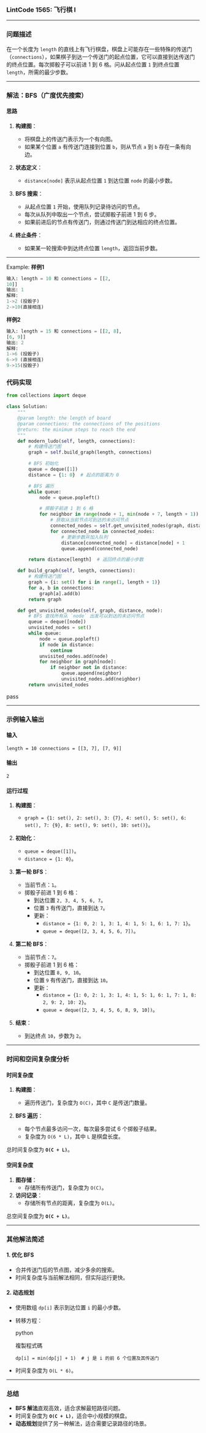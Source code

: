 
### LintCode 1565: 飞行棋 I

---

### 问题描述

在一个长度为 `length` 的直线上有飞行棋盘，棋盘上可能存在一些特殊的传送门（`connections`），如果棋子到达一个传送门的起点位置，它可以直接到达传送门的终点位置。每次掷骰子可以前进 1 到 6 格。问从起点位置 `1` 到终点位置 `length`，所需的最少步数。

---

### 解法：BFS（广度优先搜索）

#### 思路

1. **构建图**：
    
    - 将棋盘上的传送门表示为一个有向图。
    - 如果某个位置 `a` 有传送门连接到位置 `b`，则从节点 `a` 到 `b` 存在一条有向边。
2. **状态定义**：
    
    - `distance[node]` 表示从起点位置 `1` 到达位置 `node` 的最小步数。
3. **BFS 搜索**：
    
    - 从起点位置 `1` 开始，使用队列记录待访问的节点。
    - 每次从队列中取出一个节点，尝试掷骰子前进 1 到 6 步。
    - 如果前进后的节点有传送门，则通过传送门到达相应的终点位置。
4. **终止条件**：
    
    - 如果某一轮搜索中到达终点位置 `length`，返回当前步数。

---
Example:
**样例1**
```python
输入: length = 10 和 connections = [[2, 
10]]
输出: 1
解释: 
1->2 (投骰子)
2->10(直接相连)
```
**样例2**
```python
输入: length = 15 和 connections = [[2, 8],
[6, 9]]
输出: 2
解释: 
1->6 (投骰子)
6->9 (直接相连)
9->15(投骰子)
```


### 代码实现
```python
from collections import deque

class Solution:
    """
    @param length: the length of board
    @param connections: the connections of the positions
    @return: the minimum steps to reach the end
    """
    def modern_ludo(self, length, connections):
        # 构建传送门图
        graph = self.build_graph(length, connections)

        # BFS 初始化
        queue = deque([1])
        distance = {1: 0}  # 起点的距离为 0

        # BFS 遍历
        while queue:
            node = queue.popleft()

            # 掷骰子前进 1 到 6 格
            for neighbor in range(node + 1, min(node + 7, length + 1)):
                # 获取从当前节点可到达的未访问节点
                connected_nodes = self.get_unvisited_nodes(graph, distance, neighbor)
                for connected_node in connected_nodes:
                    # 更新步数并加入队列
                    distance[connected_node] = distance[node] + 1
                    queue.append(connected_node)

        return distance[length]  # 返回终点的最小步数

    def build_graph(self, length, connections):
        # 构建传送门图
        graph = {i: set() for i in range(1, length + 1)}
        for a, b in connections:
            graph[a].add(b)
        return graph

    def get_unvisited_nodes(self, graph, distance, node):
        # BFS 查找所有从 `node` 出发可以到达的未访问节点
        queue = deque([node])
        unvisited_nodes = set()
        while queue:
            node = queue.popleft()
            if node in distance:
                continue
            unvisited_nodes.add(node)
            for neighbor in graph[node]:
                if neighbor not in distance:
                    queue.append(neighbor)
                    unvisited_nodes.add(neighbor)
        return unvisited_nodes

```
pass

---

### 示例输入输出

#### 输入

`length = 10 connections = [[3, 7], [7, 9]]`

#### 输出

`2`

#### 运行过程

1. **构建图**：
    
    - `graph = {1: set(), 2: set(), 3: {7}, 4: set(), 5: set(), 6: set(), 7: {9}, 8: set(), 9: set(), 10: set()}`。
2. **初始化**：
    
    - `queue = deque([1])`。
    - `distance = {1: 0}`。
3. **第一轮 BFS**：
    
    - 当前节点：`1`。
    - 掷骰子前进 1 到 6 格：
        - 到达位置 `2, 3, 4, 5, 6, 7`。
        - 位置 `3` 有传送门，直接到达 `7`。
        - 更新：
            - `distance = {1: 0, 2: 1, 3: 1, 4: 1, 5: 1, 6: 1, 7: 1}`。
            - `queue = deque([2, 3, 4, 5, 6, 7])`。
4. **第二轮 BFS**：
    
    - 当前节点：`7`。
    - 掷骰子前进 1 到 6 格：
        - 到达位置 `8, 9, 10`。
        - 位置 `9` 有传送门，直接到达 `10`。
        - 更新：
            - `distance = {1: 0, 2: 1, 3: 1, 4: 1, 5: 1, 6: 1, 7: 1, 8: 2, 9: 2, 10: 2}`。
            - `queue = deque([2, 3, 4, 5, 6, 8, 9, 10])`。
5. **结束**：
    
    - 到达终点 `10`，步数为 `2`。

---

### 时间和空间复杂度分析

#### 时间复杂度

1. **构建图**：
    
    - 遍历传送门，复杂度为 `O(C)`，其中 `C` 是传送门数量。
2. **BFS 遍历**：
    
    - 每个节点最多访问一次，每次最多尝试 6 个掷骰子结果。
    - 复杂度为 `O(6 * L)`，其中 `L` 是棋盘长度。

总时间复杂度为 **`O(C + L)`**。

#### 空间复杂度

1. **图存储**：
    - 存储所有传送门，复杂度为 `O(C)`。
2. **访问记录**：
    - 存储所有节点的距离，复杂度为 `O(L)`。

总空间复杂度为 **`O(C + L)`**。

---

### 其他解法简述

#### 1. 优化 BFS

- 合并传送门后的节点图，减少多余的搜索。
- 时间复杂度与当前解法相同，但实际运行更快。

#### 2. 动态规划

- 使用数组 `dp[i]` 表示到达位置 `i` 的最小步数。
- 转移方程：
    
    python
    
    複製程式碼
    
    `dp[i] = min(dp[j] + 1)  # j 是 i 的前 6 个位置及其传送门`
    
- 时间复杂度为 `O(L * 6)`。

---

### 总结

- **BFS 解法**直观高效，适合求解最短路径问题。
- 时间复杂度为 **`O(C + L)`**，适合中小规模的棋盘。
- **动态规划**提供了另一种解法，适合需要记录路径的场景。